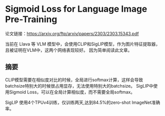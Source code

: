 # Sigmoid Loss for Language Image Pre-Training

论文链接：https://arxiv.org/ftp/arxiv/papers/2303/2303.15343.pdf

当前在 Llava 等 VLM 模型中，会使用CLIP和SigLIP模型，作为图片特征提取器，且被证明在VLM中，这两个网络表现较好。
因为简单阅读此文章。

## 摘要

CLIP模型需要在相似度对比的时候，全局进行softmax计算，这样会导致batchsize特别大的时候很占用显存，无法使用特别大的batchsize。
SigLIP中使用Sigmoid Loss，可以在全局计算相似度，而不需要全局softmax。

SigLIP 使用4个TPUv4训练，仅训练两天,达到84.5%的zero-shot ImageNet准确率。

